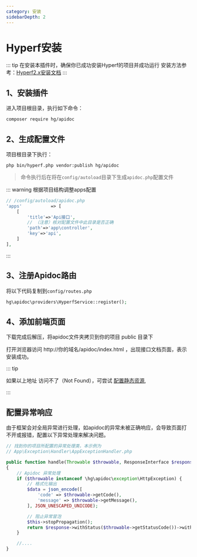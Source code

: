 ```yaml
---
category: 安装
sidebarDepth: 2
---
```


<script setup lang="ts">
import DownloadFe from "@DownloadFe";
</script>

# Hyperf安装

::: tip 在安装本插件时，确保你已成功安装Hyperf的项目并成功运行
安装方法参考：[Hyperf2.x安装文档](https://hyperf.wiki/2.2/#/zh-cn/quick-start/install)
:::



## 1、安装插件
进入项目根目录，执行如下命令：
```sh
composer require hg/apidoc
```

## 2、生成配置文件
项目根目录下执行：
```
php bin/hyperf.php vendor:publish hg/apidoc
```
> 命令执行后在将在`config/autoload`目录下生成`apidoc.php`配置文件

::: warning 根据项目结构调整apps配置

```php
// /config/autoload/apidoc.php
'apps'           => [
    [
        'title'=>'Api接口',
        // （注意）核对配置文件中此目录是否正确
        'path'=>'app\controller',
        'key'=>'api',
    ]
],
```
:::


## 3、注册Apidoc路由

将以下代码复制到`config/routes.php`

```php
hg\apidoc\providers\HyperfService::register();
```

## 4、添加前端页面

<ClientOnly>
<DownloadFe ></DownloadFe>
</ClientOnly>


下载完成后解压，将apidoc文件夹拷贝到你的项目 public 目录下

打开浏览器访问   http://你的域名/apidoc/index.html ，出现接口文档页面，表示安装成功。

::: tip

如果以上地址 访问不了（Not Found），可尝试 [配置静态资源](https://hyperf.wiki/3.0/#/zh-cn/filesystem),

:::

## 配置异常响应

由于框架会对全局异常进行处理，如apidoc的异常未被正确响应，会导致页面打不开或报错，配置以下异常处理来解决问题。

```php
// 找到你的项目所配置的异常处理类，本示例为
// App\Exception\Handler\AppExceptionHandler.php

public function handle(Throwable $throwable, ResponseInterface $response)
{
    // Apidoc 异常处理
    if ($throwable instanceof \hg\apidoc\exception\HttpException) {
        // 格式化输出
        $data = json_encode([
            'code' => $throwable->getCode(),
            'message' => $throwable->getMessage(),
        ], JSON_UNESCAPED_UNICODE);

        // 阻止异常冒泡
        $this->stopPropagation();
        return $response->withStatus($throwable->getStatusCode())->withBody(new SwooleStream($data));
    }

    //....
}

```

